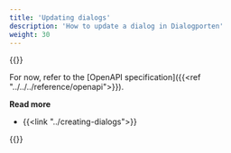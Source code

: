 ```yaml
---
title: 'Updating dialogs'
description: 'How to update a dialog in Dialogporten'
weight: 30
---
```


{{<notyetwritten>}}

For now, refer to the [OpenAPI specification]({{<ref "../../../reference/openapi">}}). 

**Read more**
- {{<link "../creating-dialogs">}}

{{<children />}}
